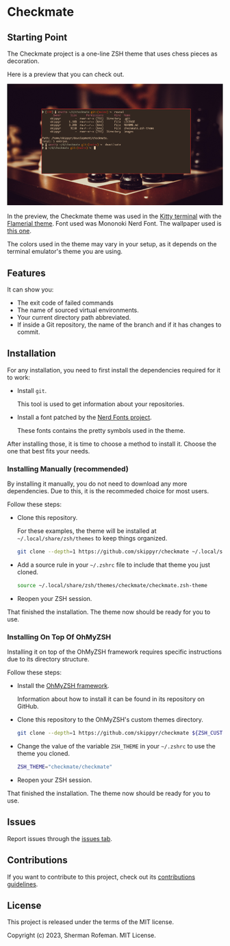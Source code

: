 # Checkmate

## Starting Point

The Checkmate project is a one-line ZSH theme that uses chess pieces as decoration.

Here is a preview that you can check out.

![](./images/preview.png)

In the preview, the Checkmate theme was used in the [Kitty terminal](https://github.com/kovidgoyal/kitty) with the [Flamerial theme](https://github.com/skippyr/flamerial). Font used was Mononoki Nerd Font. The wallpaper used is [this one](https://unsplash.com/photos/aeXK1IeVVoI).

The colors used in the theme may vary in your setup, as it depends on the terminal emulator's theme you are using.

## Features

It can show you:

* The exit code of failed commands
* The name of sourced virtual environments.
* Your current directory path abbreviated.
* If inside a Git repository, the name of the branch and if it has changes to commit.

## Installation

For any installation, you need to first install the dependencies required for it to work:

* Install `git`.

	This tool is used to get information about your repositories.

* Install a font patched by the [Nerd Fonts project](https://github.com/ryanoasis/nerd-fonts).

	These fonts contains the pretty symbols used in the theme.

After installing those, it is time to choose a method to install it. Choose the one that best fits your needs.

### Installing Manually (recommended)

By installing it manually, you do not need to download any more dependencies. Due to this, it is the recommeded choice for most users.

Follow these steps:

* Clone this repository.

	For these examples, the theme will be installed at `~/.local/share/zsh/themes` to keep things organized.

	```bash
	git clone --depth=1 https://github.com/skippyr/checkmate ~/.local/share/zsh/themes/checkmate
	```

* Add a source rule in your `~/.zshrc` file to include that theme you just cloned.

	```bash
	source ~/.local/share/zsh/themes/checkmate/checkmate.zsh-theme
	```

+ Reopen your ZSH session.

That finished the installation. The theme now should be ready for you to use.

### Installing On Top Of OhMyZSH

Installing it on top of the OhMyZSH framework requires specific instructions due to its directory structure.

Follow these steps:

* Install the [OhMyZSH framework](https://github.com/ohmyzsh/ohmyzsh).

	Information about how to install it can be found in its repository on GitHub.

* Clone this repository to the OhMyZSH's custom themes directory.

	```bash
	git clone --depth=1 https://github.com/skippyr/checkmate ${ZSH_CUSTOM:-${HOME}/.oh-my-zsh/custom}/themes/checkmate
	```

* Change the value of the variable `ZSH_THEME` in your `~/.zshrc` to use the theme you cloned.

	```bash
	ZSH_THEME="checkmate/checkmate"
	```

* Reopen your ZSH session.

That finished the installation. The theme now should be ready for you to use.

## Issues

Report issues through the [issues tab](https://github.com/skippyr/checkmate/issues).

## Contributions

If you want to contribute to this project, check out its [contributions guidelines](https://skippyr.github.io/materials/pages/contributions_guidelines.html).

## License

This project is released under the terms of the MIT license.

Copyright (c) 2023, Sherman Rofeman. MIT License.


